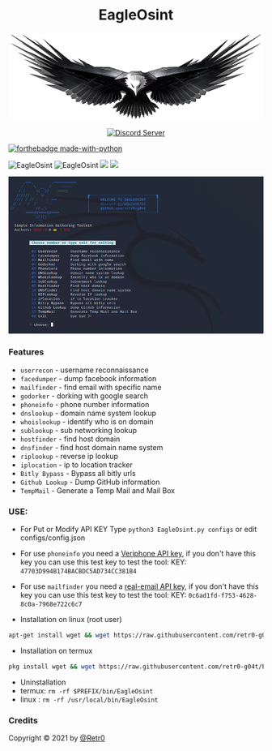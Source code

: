 <h1 align="center">EagleOsint</h1>

<img src="https://github.com/retr0-g04t/EagleOsint/blob/main/image/Daco_4872325.png">
<p align="center">
<a href="https://discord.gg/wQqZpHX2V2"><img src="https://discordapp.com/api/guilds/927318597586542672/widget.png?style=shield" alt="Discord Server"></a>


<br>

[![forthebadge made-with-python](http://ForTheBadge.com/images/badges/made-with-python.svg)](https://www.python.org/)


<img title="EagleOsint" src="https://img.shields.io/badge/CODENAME%20-EagleOsint-EagleOsint?colorA=grey&colorB=green&style=for-the-badge"> <img title="EagleOsint" src="https://img.shields.io/badge/VERSION%20-1.1-SCRIPT?colorA=grey&colorB=green&style=for-the-badge"> <img src="https://img.shields.io/badge/Visual%20Studio%20Code-0078d7.svg?style=for-the-badge&logo=visual-studio-code&logoColor=white">
<img src="https://img.shields.io/badge/github-%23121011.svg?style=for-the-badge&logo=github&logoColor=white"/>


<img src="https://github.com/retr0-g04t/EagleOsint/blob/main/image/hello.png">

### Features
- ```userrecon```    - username reconnaissance
- ```facedumper```   - dump facebook information
- ```mailfinder``` - find email with specific name
- ```godorker``` - dorking with google search
- ```phoneinfo``` - phone number information
- ```dnslookup``` - domain name system lookup
- ```whoislookup``` - identify who is on domain
- ```sublookup``` - sub networking lookup
- ```hostfinder``` - find host domain
- ```dnsfinder``` - find host domain name system
- ```riplookup``` - reverse ip lookup
- ```iplocation``` - ip to location tracker
- ```Bitly Bypass``` - Bypass all bitly urls 
- ```Github Lookup``` -  Dump GitHub information 
- ```TempMail``` - Generate a Temp Mail and Mail Box 

### USE:
  - For Put or Modify API KEY Type ```python3 EagleOsint.py configs``` or edit configs/config.json
  - For use ```phoneinfo``` you need a [Veriphone API key](https://veriphone.io/), if you don't have this key you can use this test key to test the tool: KEY: ```47703D994B174BACBDC5AD734CC381B4```
  - For use ```mailfinder``` you need a [real-email API key](https://isitarealemail.com/), if you don't have this key you can use this test key to test the tool: KEY: ```0c6ad1fd-f753-4628-8c0a-7968e722c6c7```

- Installation on linux (root user)
```bash
apt-get install wget && wget https://raw.githubusercontent.com/retr0-g04t/EagleOsint/main/linuxinstall.sh && bash linuxinstall.sh
```

- Installation on termux
```bash
pkg install wget && wget https://raw.githubusercontent.com/retr0-g04t/EagleOsint/main/install.sh && bash install.sh
```
- Uninstallation
- termux: ```rm -rf $PREFIX/bin/EagleOsint```
- linux  : ```rm -rf /usr/local/bin/EagleOsint```

### Credits
Copyright © 2021 by <a href="https://www.instagram.com/lewdaldi/">@Retr0</a>

